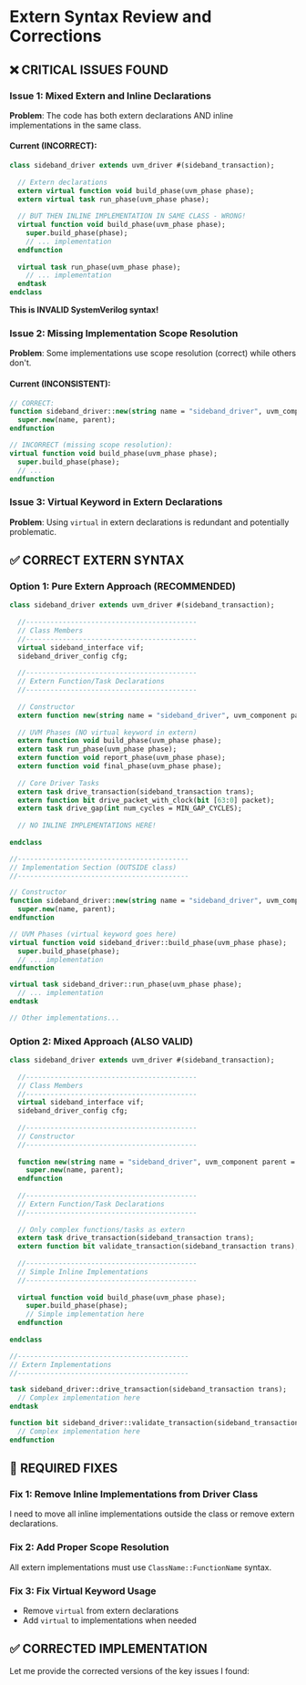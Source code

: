 # Extern Syntax Review and Corrections

## ❌ **CRITICAL ISSUES FOUND**

### **Issue 1: Mixed Extern and Inline Declarations**
**Problem**: The code has both extern declarations AND inline implementations in the same class.

#### **Current (INCORRECT)**:
```systemverilog
class sideband_driver extends uvm_driver #(sideband_transaction);
  
  // Extern declarations
  extern virtual function void build_phase(uvm_phase phase);
  extern virtual task run_phase(uvm_phase phase);
  
  // BUT THEN INLINE IMPLEMENTATION IN SAME CLASS - WRONG!
  virtual function void build_phase(uvm_phase phase);
    super.build_phase(phase);
    // ... implementation
  endfunction
  
  virtual task run_phase(uvm_phase phase);
    // ... implementation
  endtask
endclass
```

**This is INVALID SystemVerilog syntax!**

### **Issue 2: Missing Implementation Scope Resolution**
**Problem**: Some implementations use scope resolution (correct) while others don't.

#### **Current (INCONSISTENT)**:
```systemverilog
// CORRECT:
function sideband_driver::new(string name = "sideband_driver", uvm_component parent = null);
  super.new(name, parent);
endfunction

// INCORRECT (missing scope resolution):
virtual function void build_phase(uvm_phase phase);
  super.build_phase(phase);
  // ...
endfunction
```

### **Issue 3: Virtual Keyword in Extern Declarations**
**Problem**: Using `virtual` in extern declarations is redundant and potentially problematic.

## ✅ **CORRECT EXTERN SYNTAX**

### **Option 1: Pure Extern Approach (RECOMMENDED)**
```systemverilog
class sideband_driver extends uvm_driver #(sideband_transaction);
  
  //------------------------------------------
  // Class Members
  //------------------------------------------
  virtual sideband_interface vif;
  sideband_driver_config cfg;
  
  //------------------------------------------
  // Extern Function/Task Declarations
  //------------------------------------------
  
  // Constructor
  extern function new(string name = "sideband_driver", uvm_component parent = null);
  
  // UVM Phases (NO virtual keyword in extern)
  extern function void build_phase(uvm_phase phase);
  extern task run_phase(uvm_phase phase);
  extern function void report_phase(uvm_phase phase);
  extern function void final_phase(uvm_phase phase);
  
  // Core Driver Tasks
  extern task drive_transaction(sideband_transaction trans);
  extern function bit drive_packet_with_clock(bit [63:0] packet);
  extern task drive_gap(int num_cycles = MIN_GAP_CYCLES);
  
  // NO INLINE IMPLEMENTATIONS HERE!
  
endclass

//------------------------------------------
// Implementation Section (OUTSIDE class)
//------------------------------------------

// Constructor
function sideband_driver::new(string name = "sideband_driver", uvm_component parent = null);
  super.new(name, parent);
endfunction

// UVM Phases (virtual keyword goes here)
virtual function void sideband_driver::build_phase(uvm_phase phase);
  super.build_phase(phase);
  // ... implementation
endfunction

virtual task sideband_driver::run_phase(uvm_phase phase);
  // ... implementation
endtask

// Other implementations...
```

### **Option 2: Mixed Approach (ALSO VALID)**
```systemverilog
class sideband_driver extends uvm_driver #(sideband_transaction);
  
  //------------------------------------------
  // Class Members
  //------------------------------------------
  virtual sideband_interface vif;
  sideband_driver_config cfg;
  
  //------------------------------------------
  // Constructor
  //------------------------------------------
  
  function new(string name = "sideband_driver", uvm_component parent = null);
    super.new(name, parent);
  endfunction
  
  //------------------------------------------
  // Extern Function/Task Declarations
  //------------------------------------------
  
  // Only complex functions/tasks as extern
  extern task drive_transaction(sideband_transaction trans);
  extern function bit validate_transaction(sideband_transaction trans);
  
  //------------------------------------------
  // Simple Inline Implementations
  //------------------------------------------
  
  virtual function void build_phase(uvm_phase phase);
    super.build_phase(phase);
    // Simple implementation here
  endfunction
  
endclass

//------------------------------------------
// Extern Implementations
//------------------------------------------

task sideband_driver::drive_transaction(sideband_transaction trans);
  // Complex implementation here
endtask

function bit sideband_driver::validate_transaction(sideband_transaction trans);
  // Complex implementation here
endfunction
```

## 🔧 **REQUIRED FIXES**

### **Fix 1: Remove Inline Implementations from Driver Class**

I need to move all inline implementations outside the class or remove extern declarations.

### **Fix 2: Add Proper Scope Resolution**

All extern implementations must use `ClassName::FunctionName` syntax.

### **Fix 3: Fix Virtual Keyword Usage**

- Remove `virtual` from extern declarations
- Add `virtual` to implementations when needed

## ✅ **CORRECTED IMPLEMENTATION**

Let me provide the corrected versions of the key issues I found: